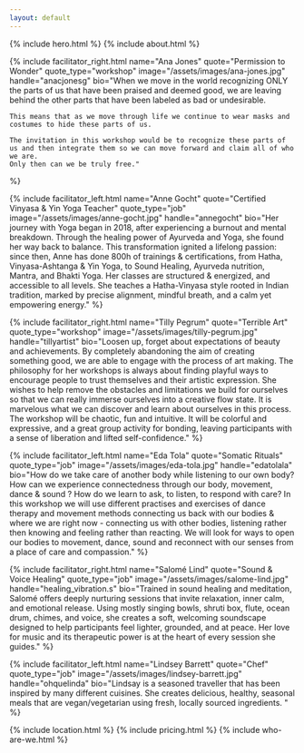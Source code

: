 ```yaml
---
layout: default
---
```


{% include hero.html %}
{% include about.html %}
<!--Gradient Divider-->
<div class="h-16 bg-gradient-to-b from-transparent to-[#dcdbd1]"></div>
<section id="facilitators">
  {% include facilitator_right.html
    name="Ana Jones"
    quote="Permission to Wonder"
    quote_type="workshop"
    image="/assets/images/ana-jones.jpg"
    handle="anacjonesg"
    bio="When we move in the world recognizing ONLY the parts of us that have been praised and deemed good, we are leaving behind the other parts that have been labeled as bad or undesirable.

    This means that as we move through life we continue to wear masks and costumes to hide these parts of us.

    The invitation in this workshop would be to recognize these parts of us and then integrate them so we can move forward and claim all of who we are. 
    Only then can we be truly free."
  %}

  {% include facilitator_left.html
    name="Anne Gocht"
    quote="Certified Vinyasa & Yin Yoga Teacher"
    quote_type="job"
    image="/assets/images/anne-gocht.jpg"
    handle="annegocht"
    bio="Her journey with Yoga began in 2018, after experiencing a burnout and mental breakdown. Through the healing power of Ayurveda and Yoga, she found her way back to balance. This transformation ignited a lifelong passion: since then, Anne has done 800h of trainings & certifications, from Hatha, Vinyasa-Ashtanga & Yin Yoga, to Sound Healing, Ayurveda nutrition, Mantra, and Bhakti Yoga. Her classes are structured & energized, and accessible to all levels. She teaches a Hatha-Vinyasa style rooted in Indian tradition, marked by precise alignment, mindful breath, and a calm yet empowering energy."
  %}

  {% include facilitator_right.html
    name="Tilly Pegrum"
    quote="Terrible Art"
    quote_type="workshop"
    image="/assets/images/tilly-pegrum.jpg"
    handle="tillyartist"
    bio="Loosen up, forget about expectations of beauty and achievements. By completely abandoning the aim of creating something good, we are able to engage with the process of art making. 
    The philosophy for her workshops is always about finding playful ways to encourage people to trust themselves and their artistic expression. She wishes to help remove the obstacles and limitations we build for ourselves so that we can really immerse ourselves into a creative flow state. It is marvelous what we can discover and learn about ourselves in this process. 
    The workshop will be chaotic, fun and intuitive. It will be colorful and expressive, and a great group activity for bonding, leaving participants with a sense of liberation and lifted self-confidence."
  %}

  {% include facilitator_left.html
    name="Eda Tola"
    quote="Somatic Rituals"
    quote_type="job"
    image="/assets/images/eda-tola.jpg"
    handle="edatolala"
    bio="How do we take care of another body while listening to our own body?
  How can we experience connectedness through our body, movement, dance & sound ? 
  How do we learn to ask, to listen, to respond with care?
  In this workshop we will use different practises and exercises of dance therapy and movement methods connecting us back with our bodies & where we are right now - connecting us with other bodies,
  listening rather then knowing and feeling rather than reacting. 
  We will look for ways to open our bodies to movement, dance, sound and reconnect with our senses from a place of care and compassion."
  %}

  {% include facilitator_right.html
    name="Salomé Lind"
    quote="Sound & Voice Healing"
    quote_type="job"
    image="/assets/images/salome-lind.jpg"
    handle="healing_vibration.s"
    bio="Trained in sound healing and meditation, Salomé offers deeply nurturing sessions that invite relaxation, inner calm, and emotional release. Using mostly singing bowls, shruti box, flute, ocean drum, chimes, and voice, she creates a soft, welcoming soundscape designed to help participants feel lighter, grounded, and at peace. Her love for music and its therapeutic power is at the heart of every session she guides."
  %}

  {% include facilitator_left.html
    name="Lindsey Barrett"
    quote="Chef"
    quote_type="job"
    image="/assets/images/lindsey-barrett.jpg"
    handle="ohquelinda"
    bio="Lindsay is a seasoned traveller that has been inspired by many different cuisines. She creates delicious, healthy, seasonal meals that are vegan/vegetarian using fresh, locally sourced ingredients. "
  %}
</section>

{% include location.html %}
{% include pricing.html %}
{% include who-are-we.html %}

<script>
document.addEventListener('DOMContentLoaded', function() {
    // Handle all anchor links that start with #
    document.querySelectorAll('a[href^="#"]').forEach(anchor => {
        anchor.addEventListener('click', function(e) {
            e.preventDefault();
            const targetId = this.getAttribute('href');
            const targetSection = document.querySelector(targetId);
            if (targetSection) {
                targetSection.scrollIntoView({ behavior: 'smooth' });
            }
        });
    });
});
</script>